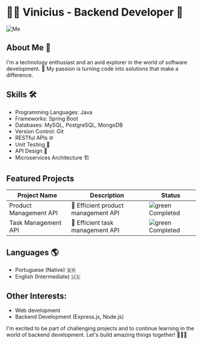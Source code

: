 # 👨‍💻 Vinicius - Backend Developer 👾

![Me](https://github.com/vinicius-developer/README/blob/main/me.png)

## About Me 🚀
I'm a technology enthusiast and an avid explorer in the world of software development. 🌟 My passion is turning code into solutions that make a difference. 

## Skills 🛠️
- Programming Languages: Java
- Frameworks: Spring Boot
- Databases: MySQL, PostgreSQL, MongoDB
- Version Control: Git
- RESTful APIs 🌐
- Unit Testing 🧪
- API Design 📏
- Microservices Architecture 🏗️

## Featured Projects

| Project Name            | Description                                           | Status       |
|-------------------------|-------------------------------------------------------|--------------|
| Product Management API  | 🚀 Efficient product management API                | ![green](https://via.placeholder.com/15/008000/000000?text=Completed) Completed |
| Task Management API     | 🚀 Efficient task management API                   | ![green](https://via.placeholder.com/15/008000/000000?text=Completed) Completed |

## Languages 🌎
- Portuguese (Native) 🇧🇷
- English (Intermediate) 🇺🇸

## Other Interests:
- Web development
- Backend Development (Express.js, Node.js)

I'm excited to be part of challenging projects and to continue learning in the world of backend development. Let's build amazing things together! 🚀👨‍💻
